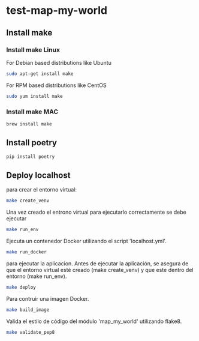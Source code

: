 # test-map-my-world

## Install make

### Install make Linux

For Debian based distributions like Ubuntu

```bash
sudo apt-get install make
```

For RPM based distributions like CentOS

```bash
sudo yum install make
```

### Install make MAC

```bash
brew install make
```

## Install poetry

```bash
pip install poetry
```

## Deploy localhost

para crear el entorno virtual:

```bash
make create_venv
```

Una vez creado el entrono virtual para ejecutarlo correctamente se debe ejecutar

```bash
make run_env
```

Ejecuta un contenedor Docker utilizando el script 'localhost.yml'.

```bash
make run_docker
```

para ejecutar la aplicacion. Antes de ejecutar la aplicación, se asegura de que el entorno virtual esté creado (make create_venv) y que este dentro del entorno (make run_env).

```bash
make deploy
```

Para contruir una imagen Docker.

```bash
make build_image
```

Valida el estilo de código del módulo 'map_my_world' utilizando flake8.

```bash
make validate_pep8
```
